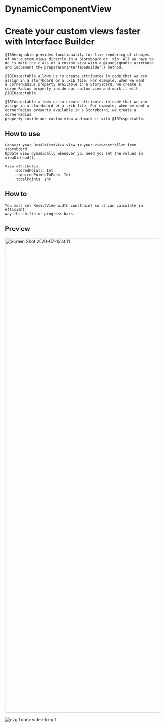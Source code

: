 # DynamicComponentView #
# Create your custom views faster with Interface Builder #

    @IBDesignable provides functionality for live rendering of changes
    of our custom views directly in a Storyboard or .xib. All we have to 
    do is mark the class of a custom view with a @IBDesignable attribute 
    and implement the prepareForInterfaceBuilder() method.
    
    @IBInspectable allows us to create attributes in code that we can 
    assign in a storyboard or a .xib file. For example, when we want 
    a cornerRadius property available in a Storyboard, we create a 
    cornerRadius property inside our custom view and mark it with @IBInspectable.
    
    @IBInspectable allows us to create attributes in code that we can
    assign in a storyboard or a .xib file. For example, when we want a
    cornerRadius property available in a Storyboard, we create a cornerRadius
    property inside our custom view and mark it with @IBInspectable.
    
## How to use ##
    Connect your ResultTestView view to your viewcontroller from storyboard.
    Update view dynamically whenever you need you set the values in viewDidLoad().

    View attributes:
        .scoredPoints: Int
        .requiredPointsToPass: Int
        .totalPoints: Int

## How to ##
    You must set ResultView width constraint so it can calculate in efficient 
    way the shifts of progress bars. 

## Preview ##

<img width="1555" alt="Screen Shot 2020-07-13 at 11" src="https://user-images.githubusercontent.com/27929436/87292118-9e9d4400-c500-11ea-8304-b251162ea19e.png">

![ezgif com-video-to-gif](https://user-images.githubusercontent.com/27929436/87292152-ab219c80-c500-11ea-9ac1-1ff33e6de5ee.gif)


